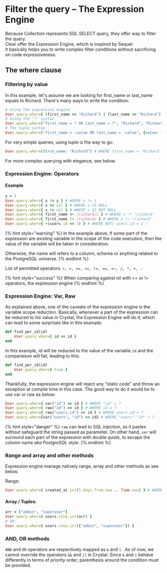 # Filter the query – The Expression Engine

Because Collection represents SQL SELECT query, they offer way to filter the query.  
Clear offer the Expression Engine, which is inspired by Sequel.  
It basically helps you to write complex filter conditions without sacrificing on code expressiveness.

## The where clause

### Filtering by value

In this example, let's assume we are looking for first\_name or last\_name equals to Richard. There's many ways to write the condition:

```ruby
# Using the expression engine
User.query.where{ (first_name == "Richard") | (last_name == "Richard") }
# Using the "?" syntax
User.query.where("first_name = ? OR last_name = ?", "Richard", "Richard")
# The tuple syntax
User.query.where("first_name = :value OR last_name = :value", {value: "Richard"})
```

For very simple queries, using tuple is the way to go:

```ruby
User.query.where(first_name: "Richard") # WHERE first_name = 'Richard'
```

For more complex querying with elegance, see below.

### Expression Engine: Operators

#### Example

```ruby
y = 1
User.query.where{ x != y } # WHERE x != 1
User.query.where{ x == nil } # WHERE x IS NULL
User.query.where{ x != nil } # WHERE x IS NOT NULL
User.query.where{ first_name =~ /richard/i } # WHERE x ~* 'richard'
User.query.where{ first_name !~ /richard/ } # WHERE x !~ 'richard'
User.query.where{ ~(users.id == 1) } # WHERE NOT( users.id = 1 )
```

{% hint style="warning" %}
In the example above, if some part of the expression are existing variable in the scope of the code execution, then the value of the variable will be taken in consideration.

Otherwise, the name will refers to a column, schema or anything related to the PostgreSQL universe.
{% endhint %}

List of permitted operators: `<, >, <=, >=, !=, ==, =~, /, *, +, -`

{% hint style="success" %}
When comparing against nil with == or != operators, the expression engine
{% endhint %}

### Expression Engine: Var, Raw

As explained above, one of the caveats of the expression engine is the variable scope reduction. Basically, whenever a part of the expression can be reduced to his value in Crystal, the Expression Engine will do it, which can lead to some surprises like in this example:

```ruby
def find_per_id(id)
    User.query.where{ id == id }
end
```

In this example, id will be reduced to the value of the variable `id` and the comparaison will fail, leading to this:

```ruby
def find_per_id(id)
    User.query.where{ true }
end
```

Thankfully, the expression engine will reject any "static code" and throw an exception at compile time in this case. The good way to do it would be to use var or raw as below:

```ruby
User.query.where{ var("id") == id } # WHERE "id" = ?
User.query.where{ raw("id") == id } # WHERE id = ?
User.query.where{ raw("users.id") == id } # WHERE users.id = ?
User.query.where{var("users", "id") == id} # WHERE "users"."id" = ?
```

{% hint style="danger" %}
`raw` can lead to SQL injection, as it pastes without safeguard the string passed as parameter. On other hand, `var` will surround each part of the expression with double quote, to escape the column name _aka PostgreSQL style_.
{% endhint %}

### Range and array and other methods

Expression engine manage natively range, array and other methods as see below.

Range:

```ruby
User.query.where{ created_at.in?(5.days.from_now .. Time.now) } # WHERE created_at > ... AND created_at < ...
```

#### Array / Tuples:

```ruby
arr = ["admin", "superuser"]
User.query.where{ users.role.in?(arr) }
# OR:
User.query.where{ users.role.in?({"admin", "superuser"}) }
```

### AND, OR methods

`AND` and `OR` operators are respectively mapped as `&` and `|` . As of now, we cannot override the operators `&&` and `||` in Crystal. Since `&` and `|` behave differently in terms of priority order, parenthesis around the condition must be provided.

